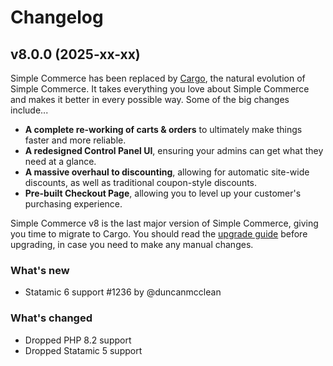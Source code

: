 # Changelog

## v8.0.0 (2025-xx-xx)

Simple Commerce has been replaced by [Cargo](https://builtwithcargo.dev), the natural evolution of Simple Commerce. It takes everything you love about Simple Commerce and makes it better in every possible way. Some of the big changes include...

* **A complete re-working of carts & orders** to ultimately make things faster and more reliable.
* **A redesigned Control Panel UI**, ensuring your admins can get what they need at a glance.
* **A massive overhaul to discounting**, allowing for automatic site-wide discounts, as well as traditional coupon-style discounts.
* **Pre-built Checkout Page**, allowing you to level up your customer's purchasing experience.

Simple Commerce v8 is the last major version of Simple Commerce, giving you time to migrate to Cargo. You should read the [upgrade guide](https://simple-commerce.duncanmcclean.com/upgrade-guides/v7-to-v8) before upgrading, in case you need to make any manual changes.

### What's new

* Statamic 6 support #1236 by @duncanmcclean

### What's changed

* Dropped PHP 8.2 support
* Dropped Statamic 5 support
